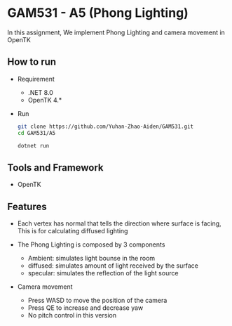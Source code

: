 # GAM531 - A5 (Phong Lighting)

In this assignment, We implement Phong Lighting and camera movement in OpenTK

## How to run
- Requirement
  - .NET 8.0
  - OpenTK 4.*

- Run

  ```bash
  git clone https://github.com/Yuhan-Zhao-Aiden/GAM531.git
  cd GAM531/A5

  dotnet run
  ```

## Tools and Framework
- OpenTK

## Features
- Each vertex has normal that tells the direction where surface is facing, This is for calculating diffused lighting
- The Phong Lighting is composed by 3 components
  - Ambient: simulates light bounse in the room
  - diffused: simulates amount of light received by the surface
  - specular: simulates the reflection of the light source

- Camera movement
  - Press WASD to move the position of the camera
  - Press QE to increase and decrease yaw
  - No pitch control in this version